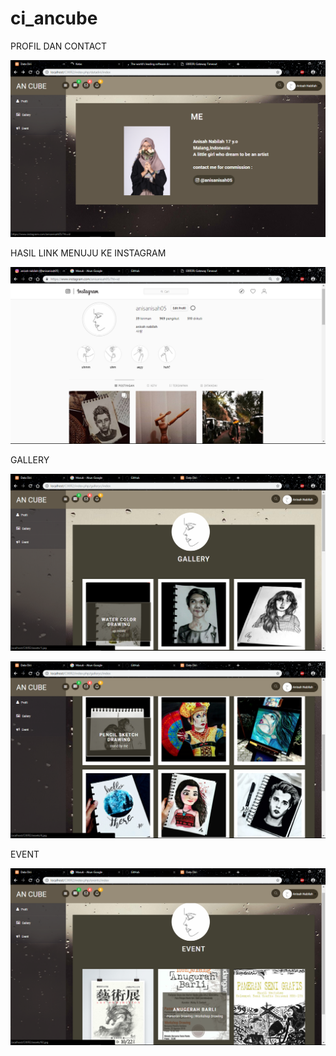 # ci_ancube

PROFIL DAN CONTACT

![alt text](https://github.com/anisanisah05/ci_ancube/blob/master/1.png)

HASIL LINK MENUJU KE INSTAGRAM

![alt text](https://github.com/anisanisah05/ci_ancube/blob/master/2.png)

GALLERY

![alt text](https://github.com/anisanisah05/ci_ancube/blob/master/3.png)


![alt text](https://github.com/anisanisah05/ci_ancube/blob/master/4.png)

EVENT

![alt text](https://github.com/anisanisah05/ci_ancube/blob/master/5.png)
